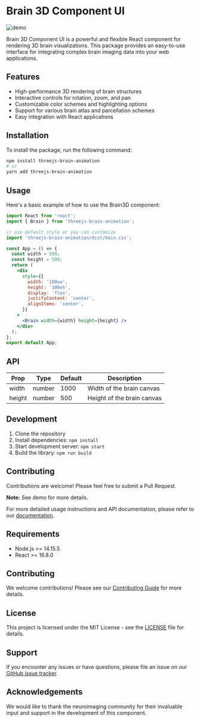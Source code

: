 # Brain 3D Component UI

![demo](https://github.com/th2002/example-brain-animation/blob/main/public/static/demo.gif)

Brain 3D Component UI is a powerful and flexible React component for rendering 3D brain visualizations. This package provides an easy-to-use interface for integrating complex brain imaging data into your web applications.

## Features

- High-performance 3D rendering of brain structures
- Interactive controls for rotation, zoom, and pan
- Customizable color schemes and highlighting options
- Support for various brain atlas and parcellation schemes
- Easy integration with React applications

## Installation

To install the package, run the following command:

```bash
npm install threejs-brain-animation
# or
yarn add threejs-brain-animation
```

## Usage

Here's a basic example of how to use the Brain3D component:

```jsx
import React from 'react';
import { Brain } from 'threejs-brain-animation';

// use default style or you can customize
import 'threejs-brain-animation/dist/main.css';

const App = () => {
  const width = 500;
  const height = 500;
  return (
    <div
      style={{
        width: '100vw',
        height: '100vh',
        display: 'flex',
        justifyContent: 'center',
        alignItems: 'center',
      }}
    >
      <Brain width={width} height={height} />
    </div>
  );
};
export default App;
```

## API

| Prop   | Type   | Default | Description                |
| ------ | ------ | ------- | -------------------------- |
| width  | number | 1000    | Width of the brain canvas  |
| height | number | 500     | Height of the brain canvas |

## Development

1. Clone the repository
2. Install dependencies: `npm install`
3. Start development server: `npm start`
4. Build the library: `npm run build`

## Contributing

Contributions are welcome! Please feel free to submit a Pull Request.

**Note:** See demo for more details.

For more detailed usage instructions and API documentation, please refer to our [documentation](https://example-brain-animation.vercel.app/).

## Requirements

- Node.js >= 14.15.5
- React >= 16.8.0

## Contributing

We welcome contributions! Please see our [Contributing Guide](link-to-contributing-guide) for more details.

## License

This project is licensed under the MIT License - see the [LICENSE](LICENSE) file for details.

## Support

If you encounter any issues or have questions, please file an issue on our [GitHub issue tracker](link-to-your-issue-tracker).

## Acknowledgements

We would like to thank the neuroimaging community for their invaluable input and support in the development of this component.

